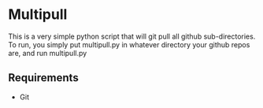 # Multipull

This is a very simple python script that will git pull all github sub-directories.
To run, you simply put multipull.py in whatever directory your github repos are, and run multipull.py

## Requirements
* Git